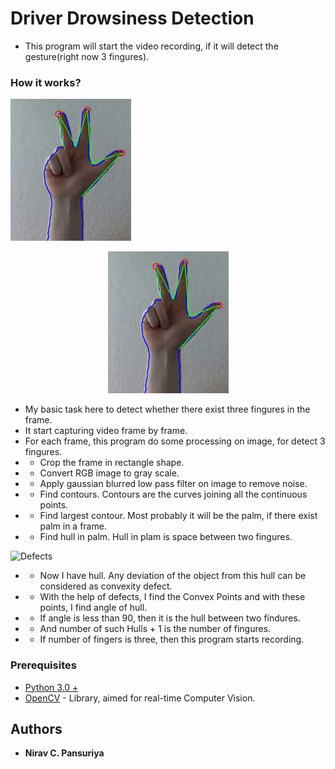 # Driver Drowsiness Detection

- This program will start the video recording, if it will detect the gesture(right now 3 fingures).


### How it works?

![Three fingure gesture](https://github.com/niravpansuriya/smart-video--recording-with--gesture-detection/blob/master/3-fingures.JPG)

<p align="center">
  <img src="https://github.com/niravpansuriya/smart-video--recording-with--gesture-detection/blob/master/3-fingures.JPG" title="hover text">
</p>

- My basic task here to detect whether there exist three fingures in the frame.
- It start capturing video frame by frame.
- For each frame, this program do some processing on image, for detect 3 fingures.
- - Crop the frame in rectangle shape.
- - Convert RGB image to gray scale.
- - Apply gaussian blurred low pass filter on image to remove noise.
- - Find contours. Contours are the curves joining all the continuous points. 
- - Find largest contour. Most probably it will be the palm, if there exist palm in a frame.
- - Find hull in palm. Hull in plam is space between two fingures.

![Defects]("defects.jpg?raw=true "Defects")

- - Now I have hull. Any deviation of the object from this hull can be considered as convexity defect.
- - With the help of defects, I find the Convex Points and with these points, I find angle of hull.
- - If angle is less than 90, then it is the hull between two findures.
- - And number of such Hulls + 1 is the number of fingures.
- - If number of fingers is three, then this program starts recording.



### Prerequisites

- [Python 3.0 +](https://www.python.org/downloads/)
- [OpenCV](https://opencv.org/) - Library, aimed for real-time Computer Vision.


## Authors

* **Nirav C. Pansuriya** 


